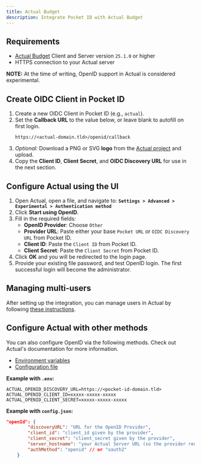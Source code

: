 ```yaml
---
title: Actual Budget
description: Integrate Pocket ID with Actual Budget
---
```


## Requirements

- [Actual Budget](https://actualbudget.org/docs/config/oauth-auth) Client and Server version `25.1.0` or higher
- HTTPS connection to your Actual server

**NOTE:** At the time of writing, OpenID support in Actual is considered experimental.

## Create OIDC Client in Pocket ID

1. Create a new OIDC Client in Pocket ID (e.g., `actual`).
2. Set the **Callback URL** to the value below, or leave blank to autofill on first login.
   ```
   https://<actual-domain.tld>/openid/callback
   ```
3. _Optional:_ Download a PNG or SVG **logo** from the [Actual project](https://github.com/actualbudget/actual) and upload.
4. Copy the **Client ID**, **Client Secret**, and **OIDC Discovery URL** for use in the next section.

## Configure Actual using the UI

1. Open Actual, open a file, and navigate to:
   **`Settings > Advanced > Experimental > Authentication method`**
2. Click **Start using OpenID**.
3. Fill in the required fields:
   - **OpenID Provider**: Choose `Other`
   - **Provider URL**: Paste either your base `Pocket URL` or `OIDC Discovery URL` from Pocket ID.
   - **Client ID**: Paste the `Client ID` from Pocket ID.
   - **Client Secret**: Paste the `Client Secret` from Pocket ID.
4. Click **OK** and you will be redirected to the login page.
5. Provide your existing file password, and test OpenID login. The first successful login will become the administrator.

## Managing multi-users

After setting up the integration, you can manage users in Actual by following [these instructions](https://actualbudget.org/docs/config/multi-user).

## Configure Actual with other methods

You can also configure OpenID via the following methods. Check out Actual's documentation for more information.

- [Environment variables](https://actualbudget.org/docs/config/oauth-auth#configuration-using-environment-variables)
- [Configuration file](https://actualbudget.org/docs/config/oauth-auth#configuration-using-a-configuration-file)

**Example with `.env`:**

```
ACTUAL_OPENID_DISCOVERY_URL=https://<pocket-id-domain.tld>
ACTUAL_OPENID_CLIENT_ID=xxxxx-xxxxx-xxxxx
ACTUAL_OPENID_CLIENT_SECRET=xxxxx-xxxxx-xxxxx
```

**Example with `config.json`:**

```json
"openId": {
        "discoveryURL": "URL for the OpenID Provider",
        "client_id": "client_id given by the provider",
        "client_secret": "client_secret given by the provider",
        "server_hostname": "your Actual Server URL (so the provider redirects you to this)",
        "authMethod": "openid" // or "oauth2"
    }
```
